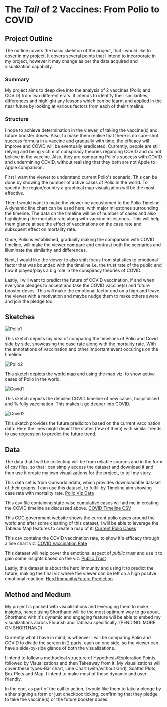 # The *Tail* of 2 Vaccines: From Polio to COVID

## Project Outline

The outline covers the basic skeleton of the project, that I would like to cover in my project. It covers several points that I intend to incorporate in my project, however it may change as per the data acquired and visualization capability.

### Summary

My project aims to deep dive into the analysis of 2 vaccines (Polio and COVID) from two different era's. It intends to identify their similarities, differences and highlight any lessons which can be learnt and applied in the near future by looking at various factors from each of their timeline. 

### Structure

I hope to achieve determination in the viewer, of taking the vaccine(s) and future booster doses. Also, to make them realise that there is no sure-shot success formula in a vaccine and gradually with time, the efficacy will improve and COVID will be eventually eradicated. Currently, people are still relying and being victim of conspiracy theories regarding COVID and do not believe in the vaccine. Also, they are comparing Polio's success with COVID and undermining COVID, without realising that they both are not Apple to Apple comparison. 

First I want the viewer to understand current Polio's scenario. This can be done by showing the number of active cases of Polio in the world. To specify the region/country a graphical map visualization will be the most effective.

Then I would want to make the viewer be accustomed to the Polio Timeline. A dynamic line chart can be used here, with major milestones surrounding the timeline. The data on the timeline will be of number of cases and also highlighting the mortality rate along with vaccine milestones.. This will help them glance at see the effect of vaccinations on the case rate and subsquent effect on mortality rate.

Once, Polio is established, gradually making the comparsion with COVID timeline, will make the viewer compare and contrast both the scenarios and illuminate the similarity and differences.

Next, I would like the viewer to also shift focus from statistics to emotional factor that was bounded with the timeline i.e. the trust rate of the public and how it played/plays a big role in the conspiracy theories of COVID.

Lastly, I will want to predict the future of COVID vaccination, if and when everyone pledges to accept and take the COVID vaccine(s) and future booster doses. This will make the emotional factor end on a high and leave the viewer with a motivation and maybe nudge them to make others aware and join the pledge too. 

## Sketches

![Polio1](https://user-images.githubusercontent.com/30127254/141885618-2c3f63b9-22e6-4488-b78e-049d7b7cad13.jpeg)

This sketch depicts my idea of comparing the timelines of Polio and Covid side by side, showcasing the case rate along with the mortality rate. With the annotations of vaccination and other important event occurings on the timeline.

![Polio2](https://user-images.githubusercontent.com/30127254/141885620-c937c56d-3410-46d3-9d7d-67003d42286f.jpeg)

This sketch depicts the world map and using the map viz, to show active cases of Polio in the world.


![Covid1](https://user-images.githubusercontent.com/30127254/141885622-5baf9e49-7a0b-4cfb-8dde-b21bc481b385.jpeg)

This sketch depicts the detailed COVID timeline of new cases, hospitalised and % fully vaccination. This makes it go deeper into COVID.


![Covid2](https://user-images.githubusercontent.com/30127254/141885617-e77722a3-d8cf-4a0d-89fe-60a239dedc97.jpeg)

This sketch provides the future prediciton based on the current vaccination data. Here the lines might depict the states (few of them) with similar trends to use regression to predict the future trend. 

## Data

The data that I will be collecting will be from reliable sources and in the form of csv files, so that I can simply access the dataset and download it and then use it create my own visualizations for the project, to tell my story.

This data set is from Ourworldindata, which provides downloadable dataset of their graphs. I can use this dataset, to fulfill by Timeline aim showing case rate with mortality rate.
[Polio Viz Data](https://ourworldindata.org/grapher/polio-rate-of-cases-vs-vaccination-coverage)

This csv file containing state-wise cumulative cases will aid me in creating the COVID timeline as discussed above.
[COVID Timeline CSV](https://github.com/nytimes/covid-19-data/blob/master/rolling-averages/us-states.csv)

This CDC government website shows the current polio cases around the world and after some cleaning of this dataset, I will be able to leverage the Tableau Map features to create a map of it.
[Current Polio Cases](https://www.cdc.gov/mmwr/volumes/70/wr/mm7034a1.htm#T1_down)

This csv contains the COVID vaccination rate, to show it's efficacy through a line chart viz.
[COVID Vaccination Rate](https://github.com/owid/covid-19-data/blob/master/public/data/vaccinations/us_state_vaccinations.csv)

This dataset will help cover the emotional aspect of *public trust* and use it to gain some insights based on the viz.
[Public Trust](https://www.pewresearch.org/politics/2021/05/17/public-trust-in-government-1958-2021/)

Lastly, this dataset is about the herd immunity and using it to predict the future, making the final viz where the viewer can be left on a high positve emotional reaction.
[Herd Immunity/Future Prediction](https://www.mckinsey.com/industries/healthcare-systems-and-services/our-insights/when-will-the-covid-19-pandemic-end)

## Method and Medium

My project is packed with visualizations and leveraging them to make insights, hence using Shorthand will be the most optimum way to go about. Shorthand with it's dynamic and engaging feature will be able to embed my visualizations across Flourish and Tableau specifically. (PENDING:  MORE ON SHORTHAND)

Currently what I have in mind, is whenver I will be comparing Polio and COVID to divide the screen in 2 parts, each on one side, so the viewer can have a side-by-side glance of both the visualizations. 

I intend to follow a methodical structure of Hypothesis/Exploration Points, followed by Visualizations and then Takeaway from it. My visualizations will cover these types-Bar chart, Line Chart (with/without Grid), Scatter Plots, Box Plots and Map. I intend to make most of these dynamic and user-friendly. 

In the end, as part of the call to action, I would like them to take a pledge by either signing a form or just checkbox ticking, confirming that they pledge to take the vaccine(s) or the future booster doses.



